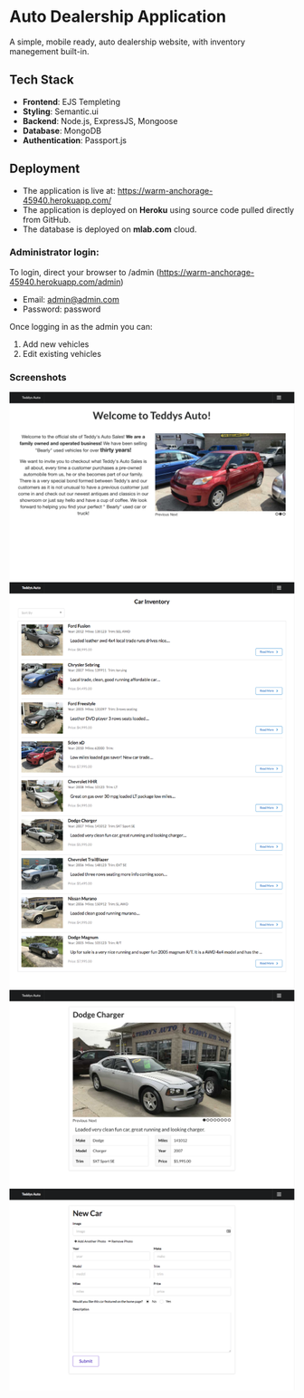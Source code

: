 # Auto Dealership Application

A simple, mobile ready, auto dealership website, with inventory manegement built-in. 

## Tech Stack

-  **Frontend**: EJS Templeting
-  **Styling**: Semantic.ui
-  **Backend**: Node.js, ExpressJS, Mongoose
-  **Database**: MongoDB
-  **Authentication**: Passport.js

## Deployment
-  The application is live at: https://warm-anchorage-45940.herokuapp.com/
-  The application is deployed on **Heroku** using source code pulled directly from GitHub.
-  The database is deployed on **mlab.com** cloud. 

### Administrator login:
 To login, direct your browser to /admin (https://warm-anchorage-45940.herokuapp.com/admin)
-  Email: admin@admin.com
-  Password: password

Once logging in as the admin you can:
1. Add new vehicles
2. Edit existing vehicles

### Screenshots

<img src="https://raw.githubusercontent.com/zoneman96/auto_app/master/screenshots/Teddys%20Auto%20(1).png" width="600">

<img src="https://raw.githubusercontent.com/zoneman96/auto_app/master/screenshots/Teddys%20Auto%20(4).png" width="600">

<img src="https://raw.githubusercontent.com/zoneman96/auto_app/master/screenshots/Teddys%20Auto%20(3).png" width="600">

<img src="https://raw.githubusercontent.com/zoneman96/auto_app/master/screenshots/Teddys%20Auto%20(2).png" width="600">
